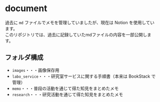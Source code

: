 # document
過去に `md` ファイルでメモを管理していましたが、現在は Notion を使用しています。  
このリポジトリでは、過去に記録していたmdファイルの内容を一部公開します。  

## フォルダ構成
- `images`・・・画像保存用  
- `labo_service`・・・研究室サービスに関する手順書（本来は BookStack で管理）  
- `memo`・・・普段の活動を通じて得た知見をまとめたメモ  
- `research`・・・研究活動を通じて得た知見をまとめたメモ  